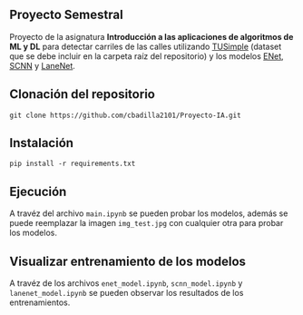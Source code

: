 ## Proyecto Semestral

Proyecto de la asignatura **Introducción a las aplicaciones de algoritmos de ML y DL** para detectar carriles de las calles utilizando [TUSimple](https://www.kaggle.com/datasets/manideep1108/tusimple) (dataset que se debe incluir en la carpeta raíz del repositorio) y los modelos [ENet](https://github.com/iArunava/ENet-Real-Time-Semantic-Segmentation), [SCNN](https://github.com/harryhan618/SCNN_Pytorch) y [LaneNet](https://github.com/harryhan618/LaneNet).

## Clonación del repositorio

```
git clone https://github.com/cbadilla2101/Proyecto-IA.git
```

## Instalación

```
pip install -r requirements.txt
```

## Ejecución

A travéz del archivo `main.ipynb` se pueden probar los modelos, además se puede reemplazar la imagen `img_test.jpg` con cualquier otra para probar los modelos.

## Visualizar entrenamiento de los modelos

A travéz de los archivos `enet_model.ipynb`, `scnn_model.ipynb` y `lanenet_model.ipynb` se pueden observar los resultados de los entrenamientos.
